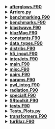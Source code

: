 <details><summary style="font-size:14px"><b><a href="https://bitbucket.org/comala/paramo/src/master/afterglows.F90">afterglows.F90</a></b></summary> 
 
 
</details>
 
 
<details><summary style="font-size:14px"><b><a href="https://bitbucket.org/comala/paramo/src/master/Arriero.py">Arriero.py</a></b></summary> 
 
 
</details>
 
 
<details><summary style="font-size:14px"><b><a href="https://bitbucket.org/comala/paramo/src/master/benchmarking.F90">benchmarking.F90</a></b></summary> 
 
 
</details>
 
 
<details><summary style="font-size:14px"><b><a href="https://bitbucket.org/comala/paramo/src/master/benchmarks.F90">benchmarks.F90</a></b></summary> 
 
 
</details>
 
 
<details><summary style="font-size:14px"><b><a href="https://bitbucket.org/comala/paramo/src/master/blastwave.F90">blastwave.F90</a></b></summary> 
 
 
</details>
 
 
<details><summary style="font-size:14px"><b><a href="https://bitbucket.org/comala/paramo/src/master/blazMag.F90">blazMag.F90</a></b></summary> 
 
 
</details>
 
 
<details><summary style="font-size:14px"><b><a href="https://bitbucket.org/comala/paramo/src/master/constants.F90">constants.F90</a></b></summary> 
 
 
</details>
 
 
<details><summary style="font-size:14px"><b><a href="https://bitbucket.org/comala/paramo/src/master/data_types.F90">data_types.F90</a></b></summary> 
 
 
</details>
 
 
<details><summary style="font-size:14px"><b><a href="https://bitbucket.org/comala/paramo/src/master/distribs.F90">distribs.F90</a></b></summary> 
 
 
</details>
 
 
<details><summary style="font-size:14px"><b><a href="https://bitbucket.org/comala/paramo/src/master/h5_inout.F90">h5_inout.F90</a></b></summary> 
 
 
</details>
 
 
<details><summary style="font-size:14px"><b><a href="https://bitbucket.org/comala/paramo/src/master/interJets.F90">interJets.F90</a></b></summary> 
 
 
</details>
 
 
<details><summary style="font-size:14px"><b><a href="https://bitbucket.org/comala/paramo/src/master/main.F90">main.F90</a></b></summary> 
 
 
</details>
 
 
<details><summary style="font-size:14px"><b><a href="https://bitbucket.org/comala/paramo/src/master/misc.F90">misc.F90</a></b></summary> 
 
 
</details>
 
 
<details><summary style="font-size:14px"><b><a href="https://bitbucket.org/comala/paramo/src/master/pairs.F90">pairs.F90</a></b></summary> 
 
 
</details>
 
 
<details><summary style="font-size:14px"><b><a href="https://bitbucket.org/comala/paramo/src/master/params.F90">params.F90</a></b></summary> 
 
 
</details>
 
 
<details><summary style="font-size:14px"><b><a href="https://bitbucket.org/comala/paramo/src/master/pwl_integ.F90">pwl_integ.F90</a></b></summary> 
 
 
</details>
 
 
<details><summary style="font-size:14px"><b><a href="https://bitbucket.org/comala/paramo/src/master/radiation.F90">radiation.F90</a></b></summary> 
 
 
</details>
 
 
<details><summary style="font-size:14px"><b><a href="https://bitbucket.org/comala/paramo/src/master/specialf.F90">specialf.F90</a></b></summary> 
 
 
</details>
 
 
<details><summary style="font-size:14px"><b><a href="https://bitbucket.org/comala/paramo/src/master/SRtoolkit.F90">SRtoolkit.F90</a></b></summary> 
 
 
</details>
 
 
<details><summary style="font-size:14px"><b><a href="https://bitbucket.org/comala/paramo/src/master/tests.F90">tests.F90</a></b></summary> 
 
 
</details>
 
 
<details><summary style="font-size:14px"><b><a href="https://bitbucket.org/comala/paramo/src/master/Tests_Plots.py">Tests_Plots.py</a></b></summary> 
 
 
</details>
 
 
<details><summary style="font-size:14px"><b><a href="https://bitbucket.org/comala/paramo/src/master/transformers.F90">transformers.F90</a></b></summary> 
 
 
</details>
 
 
<details><summary style="font-size:14px"><b><a href="https://bitbucket.org/comala/paramo/src/master/turBlaz.F90">turBlaz.F90</a></b></summary> 
 
 
</details>
 
 
